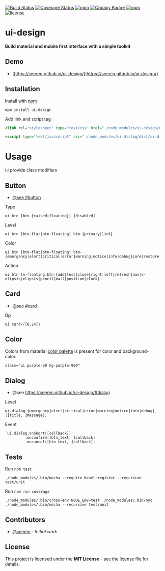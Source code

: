  [![Build Status](https://travis-ci.org/seeren/ui-design.svg?branch=master)](https://travis-ci.org/seeren/ui-design)  [![Coverage Status](https://coveralls.io/repos/github/seeren/ui-design/badge.svg?branch=master)](https://coveralls.io/github/seeren/ui-design?branch=master) [![npm](https://img.shields.io/npm/dt/ui-design.svg)](https://www.npmjs.com/package/ui-design) [![Codacy Badge](https://api.codacy.com/project/badge/Grade/e933f03e70a34c7bbd45a31f521f3b02)](https://www.codacy.com/app/seeren/ui-design?utm_source=github.com&amp;utm_medium=referral&amp;utm_content=seeren/ui-design&amp;utm_campaign=Badge_Grade) [![npm](https://img.shields.io/npm/v/ui-design.svg)](https://www.npmjs.com/package/ui-design) [![license](https://img.shields.io/badge/license-MIT-blue.svg)](LICENSE)

# ui-design
**Build material and mobile first interface with a simple toolkit**

## Demo

* [https://seeren.github.io/ui-design/](https://seeren.github.io/ui-design/)


## Installation
Install with [npm](https://www.npmjs.com/package/ui-design)
```
npm install ui-design
```
Add link and script tag
```html
<link rel="stylesheet" type="text/css" href="./node_modules/ui-design/dist/ui-design.css" />
```
```html
<script type="text/javascript" src="./node_modules/ui-dialog/dist/ui-dialog.js"></script>
```

# Usage
ui provide class modifiers

## Button
 * [@see #button](https://seeren.github.io/ui-design/#button)

Type
```
ui btn [btn-{raised|floating}] [disabled]
```
Level
```
ui btn [btn-flat|btn-floating] btn-{primary|link}
```
Color
```
ui btn [btn-flat|btn-floating] btn-{emergency|alert|critical|error|warning|notice|info|debug|cure|restore|reset|hazard|poison}
```
Action
```
ui btn tn-floating btn-{add|less|close|right|left|refresh|nav|v-elipsis|elipsis|pencil|mail|position|clock}
```

## Card
 * [@see #card](https://seeren.github.io/ui-design/#card)

Dp
```
ui card-{[0,24]}
```
## Color
Colors from material [color palette](https://material.io/guidelines/style/color.html#color-color-palette) is present for color and background-color.
```html
class="ui purple-50 bg-purple-900"
```

## Dialog
* @see https://seeren.github.io/ui-design/#dialog

Level
```
ui.dialog.{emergency|alert|critical|error|warning|notice|info|debug}([title, ]message);
```
Event
```
`ui.dialog.onabort([callback])
         .onconfirm([btn_text, ]callback)
         .oncancel([btn_text, ]callback);
```

## Tests
Run `npm test`
```
./node_modules/.bin/mocha --require babel-register --recursive test/unit
```
Run `npm run coverage`
```
./node_modules/.bin/cross-env NODE_ENV=test ./node_modules/.bin/nyc ./node_modules/.bin/mocha --recursive test/unit
```

##  Contributors
* [@seeren](https://github.com/seeren) - *Initial work*

## License
This project is licensed under the **MIT License** - see the [license](LICENSE) file for details.